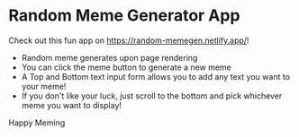 # Random Meme Generator App

Check out this fun app on https://random-memegen.netlify.app/!


- Random meme generates upon page rendering
- You can click the meme button to generate a new meme
- A Top and Bottom text input form allows you to add any text you want to your meme!
- If you don't like your luck, just scroll to the bottom and pick whichever meme you want to display!

Happy Meming

